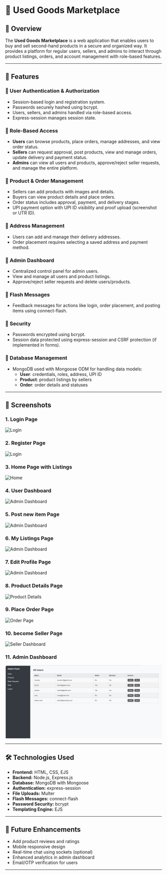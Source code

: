 # 🛒 Used Goods Marketplace

## 📌 Overview
The **Used Goods Marketplace** is a web application that enables users to buy and sell second-hand products in a secure and organized way. It provides a platform for regular users, sellers, and admins to interact through product listings, orders, and account management with role-based features.

---

## 🚀 Features

### 🔹 User Authentication & Authorization
- Session-based login and registration system.
- Passwords securely hashed using bcrypt.
- Users, sellers, and admins handled via role-based access.
- Express-session manages session state.

### 🔹 Role-Based Access
- **Users** can browse products, place orders, manage addresses, and view order status.
- **Sellers** can request approval, post products, view and manage orders, update delivery and payment status.
- **Admins** can view all users and products, approve/reject seller requests, and manage the entire platform.

### 🔹 Product & Order Management
- Sellers can add products with images and details.
- Buyers can view product details and place orders.
- Order status includes approval, payment, and delivery stages.
- UPI payment option with UPI ID visibility and proof upload (screenshot or UTR ID).

### 🔹 Address Management
- Users can add and manage their delivery addresses.
- Order placement requires selecting a saved address and payment method.

### 🔹 Admin Dashboard
- Centralized control panel for admin users.
- View and manage all users and product listings.
- Approve/reject seller requests and delete users/products.

### 🔹 Flash Messages
- Feedback messages for actions like login, order placement, and posting items using connect-flash.

### 🔹 Security
- Passwords encrypted using bcrypt.
- Session data protected using express-session and CSRF protection (if implemented in forms).

### 🔹 Database Management
- MongoDB used with Mongoose ODM for handling data models:
  - **User**: credentials, roles, address, UPI ID
  - **Product**: product listings by sellers
  - **Order**: order details and statuses

---

## 📸 Screenshots

### **1. Login Page**  
![Login](/assets/images/login.png)

### **2. Register Page**  
![Login](/assets/images/register.png)

### **3. Home Page with Listings**  
![Home](/assets/images/home.png)

### **4. User Dashboard**  
![Admin Dashboard](/assets/images/userdashboard.png)

### **5. Post new item Page**  
![Admin Dashboard](/assets/images/postitem.png)

### **6. My Listings Page**  
![Admin Dashboard](/assets/images/mylistings.png)

### **7. Edit Profile Page**  
![Admin Dashboard](/assets/images/editprofile.png)

### **8. Product Details Page**  
![Product Details](/assets/images/product.png)

### **9. Place Order Page**  
![Order Page](/assets/images/orders.png)

### **10. become Seller Page**  
![Seller Dashboard](/assets/images/becomeseller.png)

### **11. Admin Dashboard**  
![Admin Dashboard](public/assets/images/admindashboard.png)


---

## 🛠️ Technologies Used

- **Frontend:** HTML, CSS, EJS
- **Backend:** Node.js, Express.js
- **Database:** MongoDB with Mongoose
- **Authentication:** express-session
- **File Uploads:** Multer
- **Flash Messages:** connect-flash
- **Password Security:** bcrypt
- **Templating Engine:** EJS

---

## 🧪 Future Enhancements

- Add product reviews and ratings
- Mobile responsive design
- Real-time chat using sockets (optional)
- Enhanced analytics in admin dashboard
- Email/OTP verification for users

---
